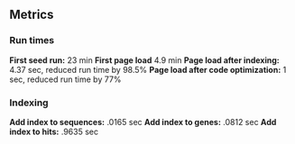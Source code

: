 ## Metrics

### Run times
**First seed run:** 23 min
**First page load** 4.9 min
**Page load after indexing:** 4.37 sec, reduced run time by 98.5%
**Page load after code optimization:** 1 sec, reduced run time by 77%

### Indexing
**Add index to sequences:** .0165 sec
**Add index to genes:** .0812 sec
**Add index to hits:** .9635 sec
